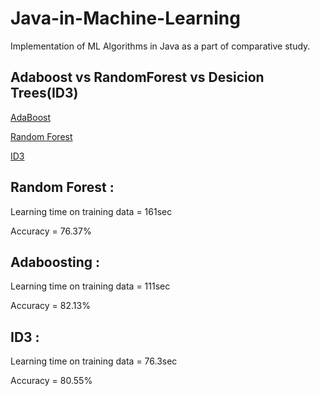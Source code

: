 # Java-in-Machine-Learning 
Implementation of ML Algorithms in Java as a part of comparative study.
  
## Adaboost vs RandomForest vs Desicion Trees(ID3)
[AdaBoost](https://en.wikipedia.org/wiki/AdaBoost)

[Random Forest](https://en.wikipedia.org/wiki/Random_forest)
 
[ID3](https://en.wikipedia.org/wiki/ID3_algorithm)

## Random Forest :

Learning time on training data = 161sec

Accuracy = 76.37%

## Adaboosting :

Learning time on training data = 111sec

Accuracy = 82.13%

## ID3 : 

Learning time on training data = 76.3sec

Accuracy = 80.55%

